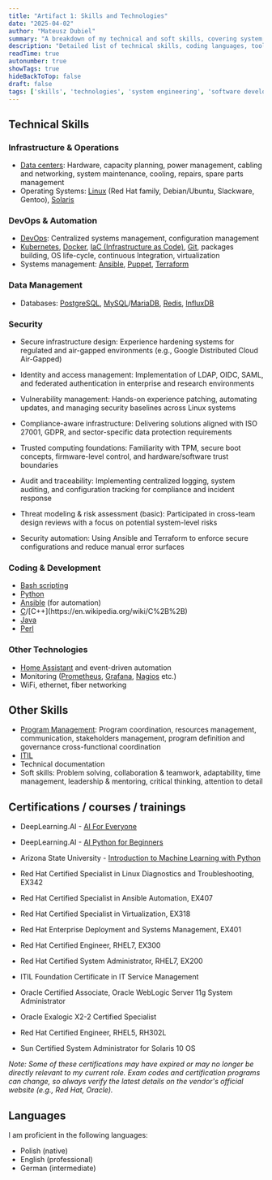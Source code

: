 ```yaml
---
title: "Artifact 1: Skills and Technologies"
date: "2025-04-02"
author: "Mateusz Dubiel"
summary: "A breakdown of my technical and soft skills, covering system engineering, software development, and related areas."
description: "Detailed list of technical skills, coding languages, tools, and soft skills relevant to my experience as a System Development Engineer."
readTime: true
autonumber: true
showTags: true
hideBackToTop: false
draft: false
tags: ['skills', 'technologies', 'system engineering', 'software development', 'coding']
---
```


## Technical Skills

### Infrastructure & Operations

* [Data centers](https://en.wikipedia.org/wiki/Data_center): Hardware, capacity planning, power management, cabling and networking, system maintenance, cooling, repairs, spare parts management
* Operating Systems: [Linux](https://en.wikipedia.org/wiki/Linux) (Red Hat family, Debian/Ubuntu, Slackware, Gentoo), [Solaris](https://www.oracle.com/solaris/)

### DevOps & Automation

* [DevOps](https://en.wikipedia.org/wiki/DevOps): Centralized systems management, configuration management
* [Kubernetes](https://kubernetes.io/), [Docker](https://www.docker.com/), [IaC (Infrastructure as Code)](https://en.wikipedia.org/wiki/Infrastructure_as_code), [Git](https://git-scm.com/), packages building, OS life-cycle, continuous Integration, virtualization
* Systems management: [Ansible](https://www.ansible.com/), [Puppet](https://www.puppet.com/), [Terraform](https://www.terraform.io/)

### Data Management

* Databases: [PostgreSQL](https://www.postgresql.org/), [MySQL](https://www.mysql.com/)/[MariaDB](https://mariadb.org/), [Redis](https://redis.io/), [InfluxDB](https://www.influxdata.com/)


### Security

* Secure infrastructure design: Experience hardening systems for regulated and air-gapped environments (e.g., Google Distributed Cloud Air-Gapped)

* Identity and access management: Implementation of LDAP, OIDC, SAML, and federated authentication in enterprise and research environments

* Vulnerability management: Hands-on experience patching, automating updates, and managing security baselines across Linux systems

* Compliance-aware infrastructure: Delivering solutions aligned with ISO 27001, GDPR, and sector-specific data protection requirements

* Trusted computing foundations: Familiarity with TPM, secure boot concepts, firmware-level control, and hardware/software trust boundaries

* Audit and traceability: Implementing centralized logging, system auditing, and configuration tracking for compliance and incident response

* Threat modeling & risk assessment (basic): Participated in cross-team design reviews with a focus on potential system-level risks

* Security automation: Using Ansible and Terraform to enforce secure configurations and reduce manual error surfaces

### Coding & Development

* [Bash scripting](https://en.wikipedia.org/wiki/Bash_(Unix_shell))
* [Python](https://www.python.org/)
* [Ansible](https://www.ansible.com/) (for automation)
* [C](https://en.wikipedia.org/wiki/C_(programming_language))/[C++](https://en.wikipedia.org/wiki/C%2B%2B)
* [Java](https://www.java.com/)
* [Perl](https://www.perl.org/)

### Other Technologies

* [Home Assistant](https://www.home-assistant.io/) and event-driven automation
* Monitoring ([Prometheus](https://prometheus.io/), [Grafana](https://grafana.com/), [Nagios](https://www.nagios.org/) etc.)
* WiFi, ethernet, fiber networking

## Other Skills

* [Program Management](https://en.wikipedia.org/wiki/Project_management): Program coordination, resources management, communication, stakeholders management, program definition and governance cross-functional coordination
* [ITIL](https://en.wikipedia.org/wiki/ITIL)
* Technical documentation
* Soft skills: Problem solving, collaboration & teamwork, adaptability, time management, leadership & mentoring, critical thinking, attention to detail

## Certifications / courses / trainings

* DeepLearning.AI - [AI For Everyone](https://coursera.org/share/9264a34aebbe529a75c9f7915e49da5a)
* DeepLearning.AI - [AI Python for Beginners](https://coursera.org/share/2fcf8f1785bba9a49f3920539b0508ce)
* Arizona State University - [Introduction to Machine Learning with Python](https://coursera.org/share/39395e42b878139532d2b49a889c9403)

* Red Hat Certified Specialist in Linux Diagnostics and Troubleshooting, EX342
* Red Hat Certified Specialist in Ansible Automation, EX407
* Red Hat Certified Specialist in Virtualization, EX318
* Red Hat Enterprise Deployment and Systems Management, EX401
* Red Hat Certified Engineer, RHEL7, EX300
* Red Hat Certified System Administrator, RHEL7, EX200
* ITIL Foundation Certificate in IT Service Management
* Oracle Certified Associate, Oracle WebLogic Server 11g System Administrator
* Oracle Exalogic X2-2 Certified Specialist
* Red Hat Certified Engineer, RHEL5, RH302L
* Sun Certified System Administrator for Solaris 10 OS

*Note: Some of these certifications may have expired or may no longer be directly relevant to my current role. Exam codes and certification programs can change, so always verify the latest details on the vendor's official website (e.g., Red Hat, Oracle).*

## Languages

I am proficient in the following languages:

* Polish (native)
* English (professional)
* German (intermediate)
